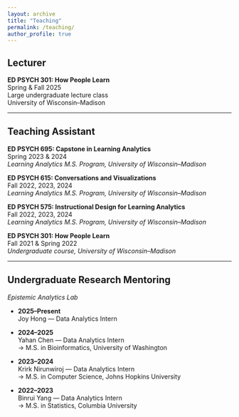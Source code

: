 ```yaml
---
layout: archive
title: "Teaching"
permalink: /teaching/
author_profile: true
---
```


## Lecturer

**ED PSYCH 301: How People Learn**  
Spring & Fall 2025  
Large undergraduate lecture class  
University of Wisconsin–Madison  

---

## Teaching Assistant

**ED PSYCH 695: Capstone in Learning Analytics**  
Spring 2023 & 2024  
_Learning Analytics M.S. Program, University of Wisconsin–Madison_

**ED PSYCH 615: Conversations and Visualizations**  
Fall 2022, 2023, 2024  
_Learning Analytics M.S. Program, University of Wisconsin–Madison_

**ED PSYCH 575: Instructional Design for Learning Analytics**  
Fall 2022, 2023, 2024  
_Learning Analytics M.S. Program, University of Wisconsin–Madison_

**ED PSYCH 301: How People Learn**  
Fall 2021 & Spring 2022  
_Undergraduate course, University of Wisconsin–Madison_

---

## Undergraduate Research Mentoring

_Epistemic Analytics Lab_

- **2025–Present**  
  Joy Hong — Data Analytics Intern  

- **2024–2025**  
  Yahan Chen — Data Analytics Intern  
  → M.S. in Bioinformatics, University of Washington  

- **2023–2024**  
  Krirk Nirunwiroj — Data Analytics Intern  
  → M.S. in Computer Science, Johns Hopkins University  

- **2022–2023**  
  Binrui Yang — Data Analytics Intern  
  → M.S. in Statistics, Columbia University
